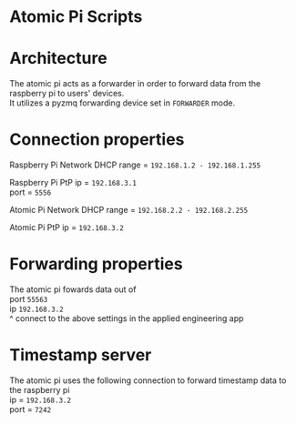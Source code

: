 # Atomic Pi Scripts

# Architecture
The atomic pi acts as a forwarder in order to forward data from the raspberry pi to users' devices.\
It utilizes a pyzmq forwarding device set in `FORWARDER` mode.

# Connection properties
Raspberry Pi Network DHCP range = `192.168.1.2 - 192.168.1.255`

Raspberry Pi PtP ip = `192.168.3.1` \
port = `5556`

Atomic Pi Network DHCP range = `192.168.2.2 - 192.168.2.255`

Atomic Pi PtP ip = `192.168.3.2`

# Forwarding properties
The atomic pi fowards data out of \
port `55563` \
ip `192.168.3.2` \
^ connect to the above settings in the applied engineering app

# Timestamp server
The atomic pi uses the following connection to forward timestamp data to the raspberry pi \
ip = `192.168.3.2`\
port = `7242`

